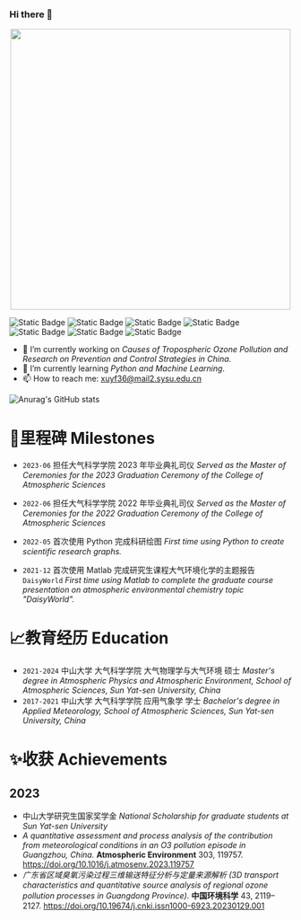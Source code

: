 ### Hi there 👋

<!--
**Iphisxu/Iphisxu** is a ✨ _special_ ✨ repository because its `README.md` (this file) appears on your GitHub profile.

Here are some ideas to get you started:

- 🔭 I’m currently working on ...
- 🌱 I’m currently learning ...
- 👯 I’m looking to collaborate on ...
- 🤔 I’m looking for help with ...
- 💬 Ask me about ...
- 📫 How to reach me: ...
- 😄 Pronouns: ...
- ⚡ Fun fact: ...
-->

<!-- Picture: Hello I'm Evan -->
<div align="center"> <img src="https://picgo-evan.oss-cn-guangzhou.aliyuncs.com/img/202312251523104.png" width = 500 /> </div>

<!-- badge
https://shields.io/badges
 -->

![Static Badge](https://img.shields.io/badge/Atmospheric-Environment-blue)  ![Static Badge](https://img.shields.io/badge/CMAQ-5.3-blue)  ![Static Badge](https://img.shields.io/badge/WRF-3.9-blue)
![Static Badge](https://img.shields.io/badge/Python-3.10-orange)  ![Static Badge](https://img.shields.io/badge/VS_Code--orange)  ![Static Badge](https://img.shields.io/badge/Zotero--orange)  ![Static Badge](https://img.shields.io/badge/Obsidian--orange)


- 🔭 I’m currently working on *Causes of Tropospheric Ozone Pollution and Research on Prevention and Control Strategies in China*.
- 🌱 I’m currently learning *Python and Machine Learning*.
- 📫 How to reach me: xuyf36@mail2.sysu.edu.cn

![Anurag's GitHub stats](https://github-readme-stats.vercel.app/api?username=Iphisxu&show_icons=true&theme=ambient_gradient)

# 🚩里程碑 Milestones
* `2023-06`
担任大气科学学院 2023 年毕业典礼司仪
*Served as the Master of Ceremonies for the 2023 Graduation Ceremony of the College of Atmospheric Sciences*

* `2022-06`
担任大气科学学院 2022 年毕业典礼司仪
*Served as the Master of Ceremonies for the 2022 Graduation Ceremony of the College of Atmospheric Sciences*

* `2022-05`
首次使用 Python 完成科研绘图
*First time using Python to create scientific research graphs.*

* `2021-12`
首次使用 Matlab 完成研究生课程大气环境化学的主题报告`DaisyWorld`
*First time using Matlab to complete the graduate course presentation on atmospheric environmental chemistry topic "DaisyWorld".*


# 📈教育经历 Education 

* `2021-2024`
中山大学 大气科学学院 大气物理学与大气环境 硕士
*Master's degree in Atmospheric Physics and Atmospheric Environment, School of Atmospheric Sciences, Sun Yat-sen University, China*
* `2017-2021`
中山大学 大气科学学院 应用气象学 学士
*Bachelor's degree in Applied Meteorology, School of Atmospheric Sciences, Sun Yat-sen University, China*

# ✨收获 Achievements
## 2023
* 中山大学研究生国家奖学金
*National Scholarship for graduate students at Sun Yat-sen University*
* *A quantitative assessment and process analysis of the contribution from meteorological conditions in an O3 pollution episode in Guangzhou, China.* **Atmospheric Environment** 303, 119757. https://doi.org/10.1016/j.atmosenv.2023.119757
* *广东省区域臭氧污染过程三维输送特征分析与定量来源解析 (3D transport characteristics and quantitative source analysis of regional ozone pollution processes in Guangdong Province)*. **中国环境科学** 43, 2119–2127. https://doi.org/10.19674/j.cnki.issn1000-6923.20230129.001 
